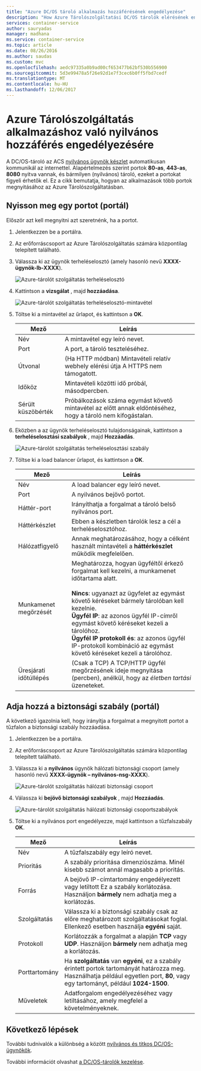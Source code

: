 ```yaml
---
title: "Azure DC/OS tároló alkalmazás hozzáférésének engedélyezése"
description: "How Azure Tárolószolgáltatási DC/OS tárolók elérésének engedélyezéséhez."
services: container-service
author: sauryadas
manager: madhana
ms.service: container-service
ms.topic: article
ms.date: 08/26/2016
ms.author: saudas
ms.custom: mvc
ms.openlocfilehash: aedc97335a0b9ad00cf653477b62bf530b556900
ms.sourcegitcommit: 5d3e99478a5f26e92d1e7f3cec6b0ff5fbd7cedf
ms.translationtype: MT
ms.contentlocale: hu-HU
ms.lasthandoff: 12/06/2017
---
```

# <a name="enable-public-access-to-an-azure-container-service-application"></a>Azure Tárolószolgáltatás alkalmazáshoz való nyilvános hozzáférés engedélyezésére

A DC/OS-tároló az ACS [nyilvános ügynök készlet](container-service-mesos-marathon-ui.md#deploy-a-docker-formatted-container) automatikusan kommunikál az internettel. Alapértelmezés szerint portok **80-as**, **443-as**, **8080** nyitva vannak, és bármilyen (nyilvános) tároló, ezeket a portokat figyeli érhetők el. Ez a cikk bemutatja, hogyan az alkalmazások több portok megnyitásához az Azure Tárolószolgáltatásban.

## <a name="open-a-port-portal"></a>Nyisson meg egy portot (portál)
Először azt kell megnyitni azt szeretnénk, ha a portot.

1. Jelentkezzen be a portálra.
2. Az erőforráscsoport az Azure Tárolószolgáltatás számára központilag telepített található.
3. Válassza ki az ügynök terheléselosztó (amely hasonló nevű **XXXX-ügynök-lb-XXXX**).
   
    ![Azure-tárolót szolgáltatás terheléselosztó](./media/container-service-enable-public-access/agent-load-balancer.png)
4. Kattintson a **vizsgálat** , majd **hozzáadása**.
   
    ![Azure-tárolót szolgáltatás terheléselosztó-mintavétel](./media/container-service-enable-public-access/add-probe.png)
5. Töltse ki a mintavétel az űrlapot, és kattintson a **OK**.
   
   | Mező | Leírás |
   | --- | --- |
   | Név |A mintavétel egy leíró nevet. |
   | Port |A port, a tároló teszteléséhez. |
   | Útvonal |(Ha HTTP módban) Mintavételi relatív webhely elérési útja A HTTPS nem támogatott. |
   | Időköz |Mintavételi közötti idő próbál, másodpercben. |
   | Sérült küszöbérték |Próbálkozások száma egymást követő mintavétel az előtt annak eldöntéséhez, hogy a tároló nem kifogástalan. |
6. Eközben a az ügynök terheléselosztó tulajdonságainak, kattintson a **terheléselosztási szabályok** , majd **Hozzáadás**.
   
    ![Azure-tárolót szolgáltatás terheléselosztási szabály](./media/container-service-enable-public-access/add-balancer-rule.png)
7. Töltse ki a load balancer űrlapot, és kattintson a **OK**.
   
   | Mező | Leírás |
   | --- | --- |
   | Név |A load balancer egy leíró nevet. |
   | Port |A nyilvános bejövő portot. |
   | Háttér-port |Irányíthatja a forgalmat a tároló belső nyilvános port. |
   | Háttérkészlet |Ebben a készletben tárolók lesz a cél a terheléselosztóhoz. |
   | Hálózatfigyelő |Annak meghatározásához, hogy a célként használt mintavételi a **háttérkészlet** működik megfelelően. |
   | Munkamenet megőrzését |Meghatározza, hogyan ügyféltől érkező forgalmat kell kezelni, a munkamenet időtartama alatt.<br><br>**Nincs**: ugyanazt az ügyfelet az egymást követő kéréseket bármely tárolóban kell kezelnie.<br>**Ügyfél IP**: az azonos ügyfél IP-címről egymást követő kéréseket kezeli a tárolóhoz.<br>**Ügyfél IP protokoll és**: az azonos ügyfél IP-protokoll kombináció az egymást követő kéréseket kezeli a tárolóhoz. |
   | Üresjárati időtúllépés |(Csak a TCP) A TCP/HTTP ügyfél megőrzésének ideje megnyitása (percben), anélkül, hogy az *életben tartási* üzeneteket. |

## <a name="add-a-security-rule-portal"></a>Adja hozzá a biztonsági szabály (portál)
A következő igazolnia kell, hogy irányítja a forgalmat a megnyitott portot a tűzfalon a biztonsági szabály hozzáadása.

1. Jelentkezzen be a portálra.
2. Az erőforráscsoport az Azure Tárolószolgáltatás számára központilag telepített található.
3. Válassza ki a **nyilvános** ügynök hálózati biztonsági csoport (amely hasonló nevű **XXXX-ügynök – nyilvános-nsg-XXXX**).
   
    ![Azure-tárolót szolgáltatás hálózati biztonsági csoport](./media/container-service-enable-public-access/agent-nsg.png)
4. Válassza ki **bejövő biztonsági szabályok** , majd **Hozzáadás**.
   
    ![Azure-tárolót szolgáltatás hálózati biztonsági csoportszabályok](./media/container-service-enable-public-access/add-firewall-rule.png)
5. Töltse ki a nyilvános port engedélyezze, majd kattintson a tűzfalszabály **OK**.
   
   | Mező | Leírás |
   | --- | --- |
   | Név |A tűzfalszabály egy leíró nevet. |
   | Prioritás |A szabály prioritása dimenziószáma. Minél kisebb számot annál magasabb a prioritás. |
   | Forrás |A bejövő IP-címtartomány engedélyezett vagy letiltott Ez a szabály korlátozása. Használjon **bármely** nem adhatja meg a korlátozás. |
   | Szolgáltatás |Válassza ki a biztonsági szabály csak az előre meghatározott szolgáltatásokat foglal. Ellenkező esetben használja **egyéni** saját. |
   | Protokoll |Korlátozzák a forgalmat a alapján **TCP** vagy **UDP**. Használjon **bármely** nem adhatja meg a korlátozás. |
   | Porttartomány |Ha **szolgáltatás** van **egyéni**, ez a szabály érintett portok tartományát határozza meg. Használhatja például egyetlen port, **80**, vagy egy tartományt, például **1024-1500**. |
   | Műveletek |Adatforgalom engedélyezéséhez vagy letiltásához, amely megfelel a követelményeknek. |

## <a name="next-steps"></a>Következő lépések
További tudnivalók a különbség a között [nyilvános és titkos DC/OS-ügynökök](container-service-dcos-agents.md).

További információt olvashat [a DC/OS-tárolók kezelése](container-service-mesos-marathon-ui.md).

